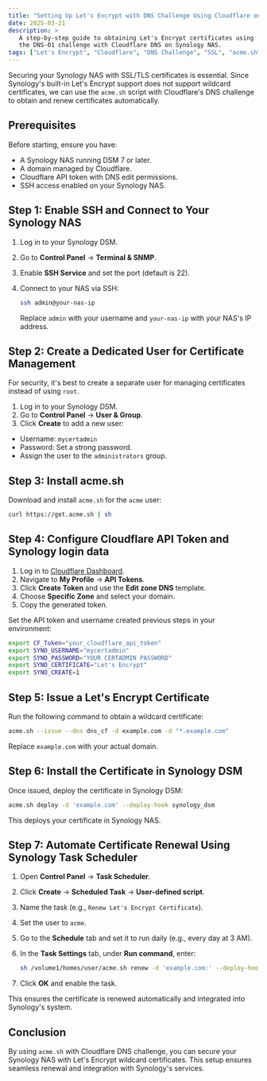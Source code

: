 ```yaml
---
title: "Setting Up Let's Encrypt with DNS Challenge Using Cloudflare on Synology"
date: 2025-03-21
description: >
   A step-by-step guide to obtaining Let's Encrypt certificates using
   the DNS-01 challenge with Cloudflare DNS on Synology NAS.
tags: ["Let's Encrypt", "Cloudflare", "DNS Challenge", "SSL", "acme.sh", "Synology"]
---
```


Securing your Synology NAS with SSL/TLS certificates is essential. Since
Synology's built-in Let's Encrypt support does not support wildcard
certificates, we can use the `acme.sh` script with Cloudflare's DNS
challenge to obtain and renew certificates automatically.

## Prerequisites

Before starting, ensure you have:

- A Synology NAS running DSM 7 or later.
- A domain managed by Cloudflare.
- Cloudflare API token with DNS edit permissions.
- SSH access enabled on your Synology NAS.

## Step 1: Enable SSH and Connect to Your Synology NAS

1) Log in to your Synology DSM.
2) Go to **Control Panel** → **Terminal & SNMP**.
3) Enable **SSH Service** and set the port (default is 22).
4) Connect to your NAS via SSH:

   ```bash
   ssh admin@your-nas-ip
   ```

   Replace `admin` with your username and `your-nas-ip` with your NAS's IP address.

## Step 2: Create a Dedicated User for Certificate Management

For security, it's best to create a separate user for managing
certificates instead of using `root`.

1) Log in to your Synology DSM.
2) Go to **Control Panel** → **User & Group**.
3) Click **Create** to add a new user:

- Username: `mycertadmin`
- Password: Set a strong password.
- Assign the user to the `administrators` group.

## Step 3: Install acme.sh

Download and install `acme.sh` for the `acme` user:

```bash
curl https://get.acme.sh | sh
```

## Step 4: Configure Cloudflare API Token and Synology login data

1) Log in to [Cloudflare Dashboard](https://dash.cloudflare.com/).
2) Navigate to **My Profile** → **API Tokens**.
3) Click **Create Token** and use the **Edit zone DNS** template.
4) Choose **Specific Zone** and select your domain.
5) Copy the generated token.

Set the API token and username created previous steps in your environment:

```bash
export CF_Token="your_cloudflare_api_token"
export SYNO_USERNAME="mycertadmin"
export SYNO_PASSWORD="YOUR CERTADMIN PASSWORD"
export SYNO_CERTIFICATE="Let's Encrypt"
export SYNO_CREATE=1
```

## Step 5: Issue a Let's Encrypt Certificate

Run the following command to obtain a wildcard certificate:

```bash
acme.sh --issue --dns dns_cf -d example.com -d "*.example.com"
```

Replace `example.com` with your actual domain.

## Step 6: Install the Certificate in Synology DSM

Once issued, deploy the certificate in Synology DSM:

```bash
acme.sh deploy -d 'example.com' --deploy-hook synology_dsm
```

This deploys your certificate in Synology NAS.

## Step 7: Automate Certificate Renewal Using Synology Task Scheduler

1) Open **Control Panel** → **Task Scheduler**.
2) Click **Create** → **Scheduled Task** → **User-defined script**.
3) Name the task (e.g., `Renew Let's Encrypt Certificate`).
4) Set the user to `acme`.
5) Go to the **Schedule** tab and set it to run daily (e.g., every day at 3 AM).
6) In the **Task Settings** tab, under **Run command**, enter:

   ```bash
   sh /volume1/homes/user/acme.sh renew -d 'example.com:' --deploy-hook synology_dsm
   ```

7) Click **OK** and enable the task.

This ensures the certificate is renewed automatically
and integrated into Synology's system.

## Conclusion

By using `acme.sh` with Cloudflare DNS challenge, you
can secure your Synology NAS with Let's Encrypt wildcard
certificates. This setup ensures seamless renewal and
integration with Synology's services.
